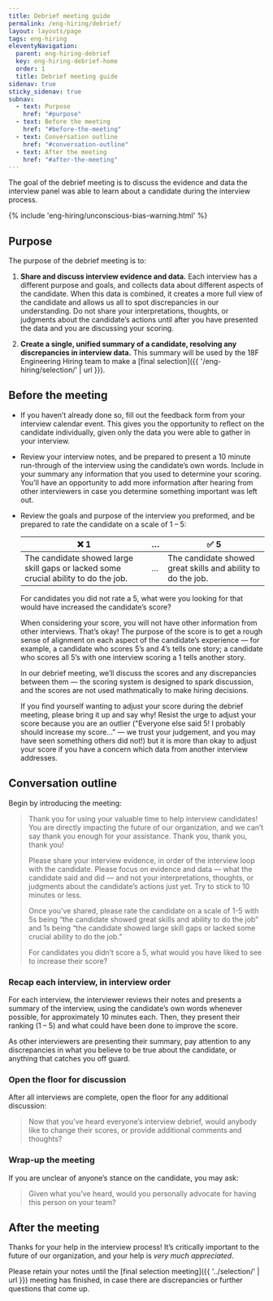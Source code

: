 ```yaml
---
title: Debrief meeting guide
permalink: /eng-hiring/debrief/
layout: layouts/page
tags: eng-hiring
eleventyNavigation:
  parent: eng-hiring-debrief
  key: eng-hiring-debrief-home
  order: 1
  title: Debrief meeting guide
sidenav: true
sticky_sidenav: true
subnav:
  - text: Purpose
    href: "#purpose"
  - text: Before the meeting
    href: "#before-the-meeting"
  - text: Conversation outline
    href: "#conversation-outline"
  - text: After the meeting
    href: "#after-the-meeting"
---
```


The goal of the debrief meeting is to discuss the evidence and data the interview panel was able to learn about a candidate during the interview process.

{% include 'eng-hiring/unconscious-bias-warning.html' %}

## Purpose

The purpose of the debrief meeting is to:

1. **Share and discuss interview evidence and data.** Each interview has a different purpose and goals, and collects data about different aspects of the candidate. When this data is combined, it creates a more full view of the candidate and allows us all to spot discrepancies in our understanding. Do not share your interpretations, thoughts, or judgments about the candidate’s actions until after you have presented the data and you are discussing your scoring.

2. **Create a single, unified summary of a candidate, resolving any discrepancies in interview data.** This summary will be used by the 18F Engineering Hiring team to make a [final selection]({{ '/eng-hiring/selection/' | url }}).

## Before the meeting

- If you haven’t already done so, fill out the feedback form from your interview calendar event. This gives you the opportunity to reflect on the candidate individually, given only the data you were able to gather in your interview.

- Review your interview notes, and be prepared to present a 10 minute run-through of the interview using the candidate’s own words. Include in your summary any information that you used to determine your scoring. You’ll have an opportunity to add more information after hearing from other interviewers in case you determine something important was left out.

- Review the goals and purpose of the interview you preformed, and be prepared to rate the candidate on a scale of 1 – 5:
  <table class="usa-table">
    <thead>
      <tr>
        <th scope="col">❌ 1</th>
        <th scope="col">…</th>
        <th scope="col">✅ 5</th>
      </tr>
    </thead>
    <tbody>
      <tr>
        <td>The candidate showed large skill gaps or lacked some crucial ability to do the job.</td>
        <td>…</td>
        <td>The candidate showed great skills and ability to do the job.</td>
      </tr>
    </tbody>
  </table>

  For candidates you did not rate a 5, what were you looking for that would have increased the candidate’s score?

  When considering your score, you will not have other information from other interviews. That’s okay! The purpose of the score is to get a rough sense of alignment on each aspect of the candidate’s experience — for example, a candidate who scores 5’s and 4’s tells one story; a candidate who scores all 5’s with one interview scoring a 1 tells another story.

  In our debrief meeting, we’ll discuss the scores and any discrepancies between them — the scoring system is designed to spark discussion, and the scores are not used mathmatically to make hiring decisions.

  If you find yourself wanting to adjust your score during the debrief meeting, please bring it up and say why! Resist the urge to adjust your score because you are an outlier ("Everyone else said 5! I probably should increase my score…" — we trust your judgement, and you may have seen something others did not!) but it is more than okay to adjust your score if you have a concern which data from another interview addresses.

## Conversation outline

Begin by introducing the meeting:

> Thank you for using your valuable time to help interview candidates! You are directly impacting the future of our organization, and we can’t say thank you enough for your assistance. Thank you, thank you, thank you!
>
> Please share your interview evidence, in order of the interview loop with the candidate. Please focus on evidence and data — what the candidate said and did — and not your interpretations, thoughts, or judgments about the candidate’s actions just yet. Try to stick to 10 minutes or less.
>
> Once you’ve shared, please rate the candidate on a scale of 1-5 with 5s being “the candidate showed great skills and ability to do the job” and 1s being “the candidate showed large skill gaps or lacked some crucial ability to do the job.”
>
> For candidates you didn’t score a 5, what would you have liked to see to increase their score?

### Recap each interview, in interview order

For each interview, the interviewer reviews their notes and presents a summary of the interview, using the candidate’s own words whenever possible, for approximately 10 minutes each. Then, they present their ranking (1 – 5) and what could have been done to improve the score.

As other interviewers are presenting their summary, pay attention to any discrepancies in what you believe to be true about the candidate, or anything that catches you off guard.

### Open the floor for discussion

After all interviews are complete, open the floor for any additional discussion:

> Now that you’ve heard everyone’s interview debrief, would anybody like to change their scores, or provide additional comments and thoughts?

### Wrap-up the meeting

If you are unclear of anyone’s stance on the candidate, you may ask:

> Given what you’ve heard, would you personally advocate for having this person on your team?

## After the meeting

Thanks for your help in the interview process! It’s critically important to the future of our organization, and your help is _very much appreciated_.

Please retain your notes until the [final selection meeting]({{ '../selection/' | url }}) meeting has finished, in case there are discrepancies or further questions that come up.

